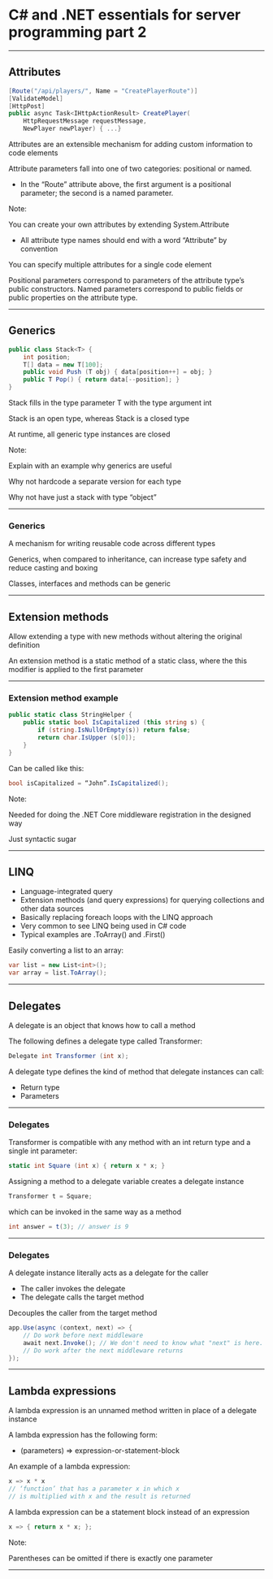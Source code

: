 # C# and .NET essentials for server programming part 2

---

## Attributes

```C#
[Route("/api/players/", Name = "CreatePlayerRoute")]
[ValidateModel]
[HttpPost]
public async Task<IHttpActionResult> CreatePlayer(
    HttpRequestMessage requestMessage,
    NewPlayer newPlayer) { ...}
```

Attributes are an extensible mechanism for adding custom information to code elements

Attribute parameters fall into one of two categories: positional or named.

- In the “Route” attribute above, the first argument is a positional parameter; the second is a named parameter.

Note:

You can create your own attributes by extending System.Attribute

- All attribute type names should end with a word “Attribute” by convention

You can specify multiple attributes for a single code element

Positional parameters correspond to parameters of the attribute type’s public constructors. Named parameters correspond to public fields or public properties on the attribute type.

---

## Generics

```C#
public class Stack<T> {
	int position;
	T[] data = new T[100];
	public void Push (T obj) { data[position++] = obj; }
	public T Pop() { return data[--position]; }
}

```

Stack<int> fills in the type parameter T with the type argument int

Stack<T> is an open type, whereas Stack<int> is a closed type

At runtime, all generic type instances are closed

Note:

Explain with an example why generics are useful

Why not hardcode a separate version for each type

Why not have just a stack with type “object”

---

### Generics

A mechanism for writing reusable code across different types

Generics, when compared to inheritance, can increase type safety and reduce casting and boxing

Classes, interfaces and methods can be generic

---

## Extension methods

Allow extending a type with new methods without altering the original definition

An extension method is a static method of a static class, where the this modifier is applied to the first parameter

---

### Extension method example

```C#
public static class StringHelper {
	public static bool IsCapitalized (this string s) {
		if (string.IsNullOrEmpty(s)) return false;
		return char.IsUpper (s[0]);
	}
}
```

Can be called like this: 

```C#
bool isCapitalized = “John”.IsCapitalized();
```

Note:

Needed for doing the .NET Core middleware registration in the designed way

Just syntactic sugar

---

## LINQ

- Language-integrated query
- Extension methods (and query expressions) for querying collections and other data sources
- Basically replacing foreach loops with the LINQ approach
- Very common to see LINQ being used in C# code
- Typical examples are .ToArray() and .First()

Easily converting a list to an array:

```C#
var list = new List<int>();
var array = list.ToArray();
```

---

## Delegates

A delegate is an object that knows how to call a method

The following defines a delegate type called Transformer:

```C#
Delegate int Transformer (int x);
```

A delegate type defines the kind of method that delegate instances can call:

- Return type
- Parameters

---

### Delegates

Transformer is compatible with any method with an int return type and a single int parameter:

```C#
static int Square (int x) { return x * x; }
```

Assigning a method to a delegate variable creates a delegate instance

```C#
Transformer t = Square;
```

which can be invoked in the same way as a method

```C#
int answer = t(3); // answer is 9
```

---

### Delegates

A delegate instance literally acts as a delegate for the caller

- The caller invokes the delegate
- The delegate calls the target method

Decouples the caller from the target method

```C#
app.Use(async (context, next) => {
	// Do work before next middleware
	await next.Invoke(); // We don't need to know what "next" is here.
	// Do work after the next middleware returns
});
```

---

## Lambda expressions

A lambda expression is an unnamed method written in place of a delegate instance

A lambda expression has the following form:

- (parameters) => expression-or-statement-block

An example of a lambda expression:

```C#
x => x * x	
// ‘function’ that has a parameter x in which x 
// is multiplied with x and the result is returned
```

A lambda expression can be a statement block instead of an expression

```C#
x => { return x * x; };
```

Note:

Parentheses can be omitted if there is exactly one parameter

---
